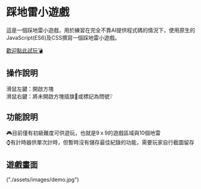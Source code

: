 # 踩地雷小遊戲

這是一個踩地雷小遊戲，用於練習在完全不靠AI提供程式碼的情況下，使用原生的JavaScript(ES6)及CSS撰寫一個踩地雷小遊戲。

[歡迎點此試玩:bomb:](https://github.com/tmpss94319/mine-sweeper)

## 操作說明
滑鼠左鍵：開啟方塊<br>
滑鼠右鍵：將未開啟方塊插旗:triangular_flag_on_post:或標記為問號:grey_question:

## 功能說明
:video_game:目前僅有初級難度可供遊玩，也就是9ｘ9的遊戲區域與10個地雷<br>
:watch:有計時器供單次計時，但暫時沒有儲存最佳紀錄的功能，需要玩家自行截圖留存

## 遊戲畫面
("./assets/images/demo.jpg")
